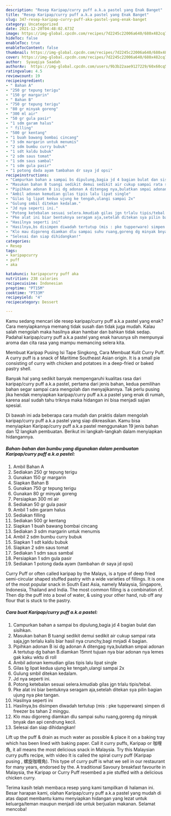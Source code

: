```yaml
---
description: "Resep Karipap/curry puff a.k.a pastel yang Enak Banget"
title: "Resep Karipap/curry puff a.k.a pastel yang Enak Banget"
slug: 347-resep-karipap-curry-puff-aka-pastel-yang-enak-banget
category: Uncategorized
date: 2021-12-20T04:48:02.673Z
image: https://img-global.cpcdn.com/recipes/7d2245c22006a640/680x482cq70/karipapcurry-puff-aka-pastel-foto-resep-utama.jpg
hideToc: false
enableToc: true
enableTocContent: false
thumbnail: https://img-global.cpcdn.com/recipes/7d2245c22006a640/680x482cq70/karipapcurry-puff-aka-pastel-foto-resep-utama.jpg
cover: https://img-global.cpcdn.com/recipes/7d2245c22006a640/680x482cq70/karipapcurry-puff-aka-pastel-foto-resep-utama.jpg
author:  Syauqiya Saadah
authorAv:  https://img-global.cpcdn.com/users/9b3b22aae9127229/60x60cq50/avatar.jpg
ratingvalue: 4.5
reviewcount: 19
recipeingredient:
- " Bahan A"
- "250 gr tepung terigu"
- "150 gr margarin"
- " Bahan B"
- "750 gr tepung terigu"
- "80 gr minyak goreng"
- "300 ml air"
- "50 gr gula pasir"
- "1 sdm garam halus"
- " filling"
- "500 gr kentang"
- "1 buah bawang bombai cincang"
- "3 sdm margarin untuk menumis"
- "2 sdm bumbu curry bubuk"
- "1 sdt kaldu bubuk"
- "2 sdm saus tomat"
- "1 sdm saus sambal"
- "1 sdm gula pasir"
- "1 potong dada ayam tambahan dr saya jd opsi"
recipeinstructions:
- "Campurkan bahan a sampai bs dipulung,bagia jd 4 bagian bulat dan sisihkan."
- "Masukan bahan B tuangi sedikit demui sedikit air cukup sampai rata saja,jgn terlalu kalis biar hasil nya crunchy,bagi mnjadi 4 bagian."
- "Pipihkan adonan B isi dg adonan A ditengag nya,bulatkan smpai adonan A tertutup dg bahan B.diamkan 15mnt tujuan nya biar adonan nya lemes gak kaku wktu di roll"
- "Ambil adonan kemudian gilas tipis lalu lipat single"
- "Gilas lg lipat kedua ujung ke tengah,ulangi sampai 2x"
- "Gulung smbil ditekan kedalam."
- "Jd nya seperti ini."
- "Potong ketebalan sesuai selera.kmudiab gilas jgn trlalu tipis/tebal."
- "Pke alat ini biar bentuknya seragam aja,setelah ditekan sya pilin bagian ujung nya pke tangan."
- "Hasilnya seperti ini"
- "Hasilnya,bs disimpen diwadah tertutup (mis : pke tupperware) simpen di freezer bs tahan 2 minggu."
- "Klo mau digoreng diamkan dlu sampai suhu ruang,goreng dg minyak bnyak dan api cendrung kecil."
- "Selesai dan siap dihidangkan!"
categories:
- Resep
tags:
- karipapcurry
- puff
- aka

katakunci: karipapcurry puff aka 
nutrition: 238 calories
recipecuisine: Indonesian
preptime: "PT15M"
cooktime: "PT33M"
recipeyield: "4"
recipecategory: Dessert

---
```



Kamu sedang mencari ide resep karipap/curry puff a.k.a pastel yang enak? Cara menyiapkannya memang tidak susah dan tidak juga mudah. Kalau salah mengolah maka hasilnya akan hambar dan bahkan tidak sedap. Padahal karipap/curry puff a.k.a pastel yang enak harusnya sih mempunyai aroma dan cita rasa yang mampu memancing selera kita.


Membuat Karipap Pusing Isi Tape Singkong, Cara Membuat Kulit Curry Puff. A curry puff is a snack of Maritime Southeast Asian origin. It is a small pie consisting of curry with chicken and potatoes in a deep-fried or baked pastry shell.

Banyak hal yang sedikit banyak mempengaruhi kualitas rasa dari karipap/curry puff a.k.a pastel, pertama dari jenis bahan, kedua pemilihan bahan segar sampai cara mengolah dan menyajikannya. Tak perlu pusing jika hendak menyiapkan karipap/curry puff a.k.a pastel yang enak di rumah, karena asal sudah tahu triknya maka hidangan ini bisa menjadi sajian spesial.


Di bawah ini ada beberapa cara mudah dan praktis dalam mengolah karipap/curry puff a.k.a pastel yang siap dikreasikan. Kamu bisa menyiapkan Karipap/curry puff a.k.a pastel menggunakan 19 jenis bahan dan 12 langkah pembuatan. Berikut ini langkah-langkah dalam menyiapkan hidangannya.

<!--inarticleads1-->

##### Bahan-bahan dan bumbu yang digunakan dalam pembuatan Karipap/curry puff a.k.a pastel:

1. Ambil  Bahan A
1. Sediakan 250 gr tepung terigu
1. Gunakan 150 gr margarin
1. Siapkan  Bahan B
1. Gunakan 750 gr tepung terigu
1. Gunakan 80 gr minyak goreng
1. Persiapkan 300 ml air
1. Sediakan 50 gr gula pasir
1. Ambil 1 sdm garam halus
1. Sediakan  filling
1. Sediakan 500 gr kentang
1. Siapkan 1 buah bawang bombai cincang
1. Sediakan 3 sdm margarin untuk menumis
1. Ambil 2 sdm bumbu curry bubuk
1. Siapkan 1 sdt kaldu bubuk
1. Siapkan 2 sdm saus tomat
1. Sediakan 1 sdm saus sambal
1. Persiapkan 1 sdm gula pasir
1. Sediakan 1 potong dada ayam (tambahan dr saya jd opsi)


Curry Puff or often called karipap by the Malays, is a type of deep fried semi-circular shaped stuffed pastry with a wide varieties of fillings. It is one of the most popular snack in South East Asia, namely Malaysia, Singapore, Indonesia, Thailand and India. The most common filling is a combination of. Then dip the puff into a bowl of water, &amp; using your other hand, rub off any flour that is stuck to the pastry. 

<!--inarticleads2-->

##### Cara buat Karipap/curry puff a.k.a pastel:

1. Campurkan bahan a sampai bs dipulung,bagia jd 4 bagian bulat dan sisihkan.
1. Masukan bahan B tuangi sedikit demui sedikit air cukup sampai rata saja,jgn terlalu kalis biar hasil nya crunchy,bagi mnjadi 4 bagian.
1. Pipihkan adonan B isi dg adonan A ditengag nya,bulatkan smpai adonan A tertutup dg bahan B.diamkan 15mnt tujuan nya biar adonan nya lemes gak kaku wktu di roll
1. Ambil adonan kemudian gilas tipis lalu lipat single
1. Gilas lg lipat kedua ujung ke tengah,ulangi sampai 2x
1. Gulung smbil ditekan kedalam.
1. Jd nya seperti ini.
1. Potong ketebalan sesuai selera.kmudiab gilas jgn trlalu tipis/tebal.
1. Pke alat ini biar bentuknya seragam aja,setelah ditekan sya pilin bagian ujung nya pke tangan.
1. Hasilnya seperti ini
1. Hasilnya,bs disimpen diwadah tertutup (mis : pke tupperware) simpen di freezer bs tahan 2 minggu.
1. Klo mau digoreng diamkan dlu sampai suhu ruang,goreng dg minyak bnyak dan api cendrung kecil.
1. Selesai dan siap dihidangkan!

Lift up the puff &amp; drain as much water as possible &amp; place it on a baking tray which has been lined with baking paper. Call it curry puffs, Karipap or 咖哩角, it all means the most delicious snack in Malaysia. Try this Malaysian curry puffs recipe, with video It is called the spiral curry puff (Karipap pusing , 螺旋咖喱角). This type of curry puff is what we sell in our restaurant for many years, endorsed by the. A traditional Savoury breakfast favourite in Malaysia, the Karipap or Curry Puff resembed a pie stuffed with a delicious chicken curry. 

Terima kasih telah membaca resep yang kami tampilkan di halaman ini. Besar harapan kami, olahan Karipap/curry puff a.k.a pastel yang mudah di atas dapat membantu kamu menyiapkan hidangan yang lezat untuk keluarga/teman maupun menjadi ide untuk berjualan makanan. Selamat mencoba!
